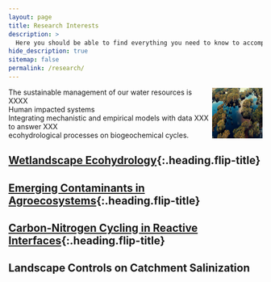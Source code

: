 ```yaml
---
layout: page
title: Research Interests
description: >
  Here you should be able to find everything you need to know to accomplish the most common tasks when blogging with Hydejack.
hide_description: true
sitemap: false
permalink: /research/
---
```

<img align="right" width="100" height="100" src="/assets/img/blog/nature-aerial-photography-natural-landscape-reflection-water-resources-natural-environment-1503703-pxhere.com.jpg">

The sustainable management of our water resources is XXXX  
Human impacted systems  
Integrating mechanistic and empirical models with data XXX to answer XXX  
ecohydrological processes on biogeochemical cycles.   

## [Wetlandscape Ecohydrology]{:.heading.flip-title}

## [Emerging Contaminants in Agroecosystems]{:.heading.flip-title} 

## [Carbon-Nitrogen Cycling in Reactive Interfaces]{:.heading.flip-title} 

## Landscape Controls on Catchment Salinization


[Wetlandscape Ecohydrology]: wetlandscapes.md
[Emerging Contaminants in Agroecosystems]: agroecosystems.md
[Carbon-Nitrogen Cycling in Reactive Interfaces]: reactiveinterfaces.md
